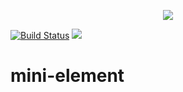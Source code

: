 <p align="center">
  <img src="https://gitee.com/pandafe/element3/raw/master/element_logo.svg">
</p>

[![Build Status](https://travis-ci.com/su37josephxia/mini-element.svg?branch=main)](https://travis-ci.com/su37josephxia/mini-element)
<a href="LICENSE">
<img src="https://img.shields.io/badge/License-MIT-yellow.svg">
</a>

# mini-element
